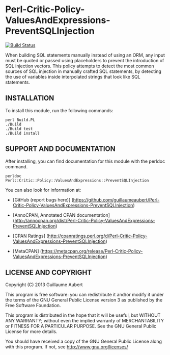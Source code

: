 Perl-Critic-Policy-ValuesAndExpressions-PreventSQLInjection
===========================================================

[![Build Status](https://travis-ci.org/guillaumeaubert/Perl-Critic-Policy-ValuesAndExpressions-PreventSQLInjection.png?branch=master)](https://travis-ci.org/guillaumeaubert/Perl-Critic-Policy-ValuesAndExpressions-PreventSQLInjection)

When building SQL statements manually instead of using an ORM, any input must
be quoted or passed using placeholders to prevent the introduction of SQL
injection vectors. This policy attempts to detect the most common sources of
SQL injection in manually crafted SQL statements, by detecting the use of
variables inside interpolated strings that look like SQL statements.


INSTALLATION
------------

To install this module, run the following commands:

	perl Build.PL
	./Build
	./Build test
	./Build install


SUPPORT AND DOCUMENTATION
-------------------------

After installing, you can find documentation for this module with the
perldoc command.

	perldoc Perl::Critic::Policy::ValuesAndExpressions::PreventSQLInjection


You can also look for information at:

 * [GitHub (report bugs here)]
   (https://github.com/guillaumeaubert/Perl-Critic-Policy-ValuesAndExpressions-PreventSQLInjection)

 * [AnnoCPAN, Annotated CPAN documentation]
   (http://annocpan.org/dist/Perl-Critic-Policy-ValuesAndExpressions-PreventSQLInjection)

 * [CPAN Ratings]
   (http://cpanratings.perl.org/d/Perl-Critic-Policy-ValuesAndExpressions-PreventSQLInjection)

 * [MetaCPAN]
   (https://metacpan.org/release/Perl-Critic-Policy-ValuesAndExpressions-PreventSQLInjection)


LICENSE AND COPYRIGHT
---------------------

Copyright (C) 2013 Guillaume Aubert

This program is free software: you can redistribute it and/or modify it under
the terms of the GNU General Public License version 3 as published by the Free
Software Foundation.

This program is distributed in the hope that it will be useful, but WITHOUT ANY
WARRANTY; without even the implied warranty of MERCHANTABILITY or FITNESS FOR A
PARTICULAR PURPOSE. See the GNU General Public License for more details.

You should have received a copy of the GNU General Public License along with
this program. If not, see http://www.gnu.org/licenses/

